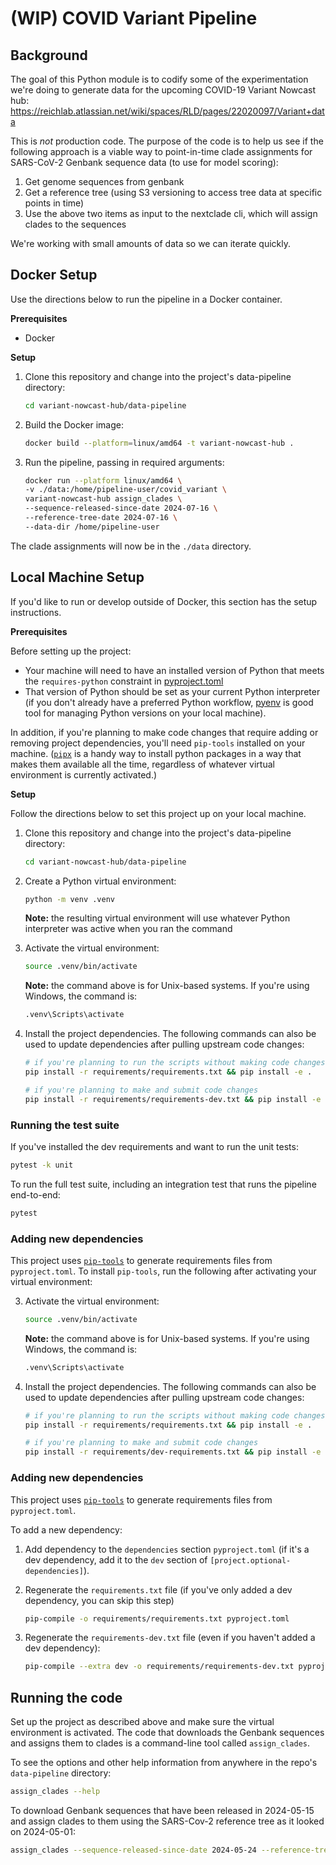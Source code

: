 # (WIP) COVID Variant Pipeline

## Background

The goal of this Python module is to codify some of the experimentation we're doing to generate data for the upcoming COVID-19 Variant Nowcast hub: https://reichlab.atlassian.net/wiki/spaces/RLD/pages/22020097/Variant+data

This is _not_ production code. The purpose of the code is to help us see if the following approach is a viable way to point-in-time clade assignments for SARS-CoV-2 Genbank sequence data (to use for model scoring):

1. Get genome sequences from genbank
2. Get a reference tree (using S3 versioning to access tree data at specific points in time)
3. Use the above two items as input to the nextclade cli, which will assign clades to the sequences

We're working with small amounts of data so we can iterate quickly.


## Docker Setup

Use the directions below to run the pipeline in a Docker container.

**Prerequisites**

- Docker

**Setup**

1. Clone this repository and change into the project's data-pipeline directory:

    ```bash
    cd variant-nowcast-hub/data-pipeline
    ```
2. Build the Docker image:

    ```bash
    docker build --platform=linux/amd64 -t variant-nowcast-hub .
    ```

3. Run the pipeline, passing in required arguments:

    ```bash
    docker run --platform linux/amd64 \
    -v ./data:/home/pipeline-user/covid_variant \
    variant-nowcast-hub assign_clades \
    --sequence-released-since-date 2024-07-16 \
    --reference-tree-date 2024-07-16 \
    --data-dir /home/pipeline-user
    ```

The clade assignments will now be in the `./data` directory.

## Local Machine Setup

If you'd like to run or develop outside of Docker, this section has the setup instructions.

**Prerequisites**

Before setting up the project:

- Your machine will need to have an installed version of Python that meets the `requires-python` constraint in [pyproject.toml](pyproject.toml)
- That version of Python should be set as your current Python interpreter (if you don't already have a preferred Python workflow, [pyenv](https://github.com/pyenv/pyenv) is good tool for managing Python versions on your local machine).

In addition, if you're planning to make code changes that require adding or removing project dependencies, you'll need `pip-tools` installed on your machine. ([`pipx`](https://github.com/pypa/pipx) is a handy way to install python packages in a way that makes them available all the time, regardless of whatever virtual environment is currently activated.)


**Setup**

Follow the directions below to set this project up on your local machine.

1. Clone this repository and change into the project's data-pipeline directory:

    ```bash
    cd variant-nowcast-hub/data-pipeline
    ```

2. Create a Python virtual environment:

    ```bash
    python -m venv .venv
    ```

    **Note:** the resulting virtual environment will use whatever Python interpreter was active when you ran the command

3. Activate the virtual environment:

    ```bash
    source .venv/bin/activate
    ```

    **Note:** the command above is for Unix-based systems. If you're using Windows, the command is:

    ```bash
    .venv\Scripts\activate
    ```

4. Install the project dependencies. The following commands can also be used to update dependencies after pulling upstream code changes:

    ```bash
    # if you're planning to run the scripts without making code changes
    pip install -r requirements/requirements.txt && pip install -e .

    # if you're planning to make and submit code changes
    pip install -r requirements/requirements-dev.txt && pip install -e .
    ```

### Running the test suite

If you've installed the dev requirements and want to run the unit tests:

```bash
pytest -k unit
```

To run the full test suite, including an integration test that runs the pipeline end-to-end:

```bash
pytest
```

### Adding new dependencies

This project uses [`pip-tools`](https://github.com/jazzband/pip-tools) to generate requirements files from `pyproject.toml`.
To install `pip-tools`, run the following after activating your virtual environment:

3. Activate the virtual environment:

    ```bash
    source .venv/bin/activate
    ```

    **Note:** the command above is for Unix-based systems. If you're using Windows, the command is:

    ```bash
    .venv\Scripts\activate
    ```

4. Install the project dependencies. The following commands can also be used to update dependencies after pulling upstream code changes:

    ```bash
    # if you're planning to run the scripts without making code changes
    pip install -r requirements/requirements.txt && pip install -e .

    # if you're planning to make and submit code changes
    pip install -r requirements/dev-requirements.txt && pip install -e .
    ```

### Adding new dependencies

This project uses [`pip-tools`](https://github.com/jazzband/pip-tools) to generate requirements files from `pyproject.toml`.

To add a new dependency:

1. Add dependency to the `dependencies` section `pyproject.toml` (if it's a dev dependency,
add it to the `dev` section of `[project.optional-dependencies]`).

2. Regenerate the `requirements.txt` file (if you've only added a dev dependency, you can skip this step)
    ```bash
    pip-compile -o requirements/requirements.txt pyproject.toml
    ```

3. Regenerate the `requirements-dev.txt` file (even if you haven't added a dev dependency):
    ```bash
    pip-compile --extra dev -o requirements/requirements-dev.txt pyproject.toml
    ```

## Running the code

Set up the project as described above and make sure the virtual environment is activated. The code that downloads the Genbank
sequences and assigns them to clades is a command-line tool called `assign_clades`.

To see the options and other help information from anywhere in the repo's `data-pipeline` directory:

```bash
assign_clades --help
```

To download Genbank sequences that have been released in 2024-05-15 and assign clades to them using the SARS-Cov-2 reference
tree as it looked on 2024-05-01:

```bash
assign_clades --sequence-released-since-date 2024-05-24 --reference-tree-date 2024-05-01
```
